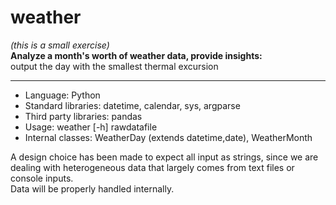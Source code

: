 # weather

_(this is a small exercise)_<br>**Analyze a month\'s worth of weather data, provide insights:** <br>output the day with the smallest thermal excursion
***
* Language: Python
* Standard libraries: datetime, calendar, sys, argparse
* Third party libraries: pandas
* Usage: weather [-h] rawdatafile
* Internal classes: WeatherDay (extends datetime,date), WeatherMonth

A design choice has been made to expect all input as strings, since we are dealing with heterogeneous data that largely comes from text files or console inputs.<br>Data will be properly handled internally.